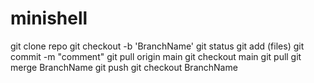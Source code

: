 # minishell

git clone repo
git checkout -b 'BranchName'
git status
git add (files)
git commit -m "comment"
git pull origin main
git checkout main
git pull
git merge BranchName
git push
git checkout BranchName
